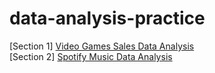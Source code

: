 # data-analysis-practice
[Section 1] [Video Games Sales Data Analysis](https://github.com/koolganni/data-analysis-practice/blob/master/vgames-project.ipynb)\
[Section 2] [Spotify Music Data Analysis](https://github.com/koolganni/data-analysis-practice/blob/master/spotify-music-popularity-prediction-project.ipynb)
